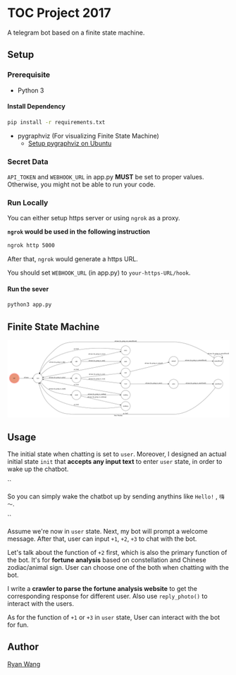 # TOC Project 2017

A telegram bot based on a finite state machine.

## Setup

### Prerequisite
* Python 3

#### Install Dependency
```sh
pip install -r requirements.txt
```

* pygraphviz (For visualizing Finite State Machine)
    * [Setup pygraphviz on Ubuntu](http://www.jianshu.com/p/a3da7ecc5303)

### Secret Data

`API_TOKEN` and `WEBHOOK_URL` in app.py **MUST** be set to proper values.
Otherwise, you might not be able to run your code.

### Run Locally
You can either setup https server or using `ngrok` as a proxy.

**`ngrok` would be used in the following instruction**

```sh
ngrok http 5000
```

After that, `ngrok` would generate a https URL.

You should set `WEBHOOK_URL` (in app.py) to `your-https-URL/hook`.

#### Run the sever

```sh
python3 app.py
```

## Finite State Machine
![fsm](./img/show-fsm.png)

## Usage
The initial state when chatting is set to `user`. 
Moreover, I designed an actual initial state `init` that __accepts any input text__ to enter `user` state, in order to wake up the chatbot.

``

So you can simply wake the chatbot up by sending anythins like `Hello!` , `嗨～`.

``

Assume we're now in `user` state. Next, my bot will prompt a welcome message.
After that, user can input `+1`, `+2`, `+3` to chat with the bot.

Let's talk about the function of `+2` first, which is also the primary function of the bot.
It's for **fortune analysis** based on constellation and Chinese zodiac/animal sign. User can choose one of the both when chatting with the bot.

I write a **crawler to parse the fortune analysis website** to get the corresponding response for different user. Also use `reply_photo()` to interact
with the users. 

As for the function of `+1` or `+3` in `user` state, User can interact with the bot for fun.
 
## Author
[Ryan Wang](https://github.com/ryanwang522)
